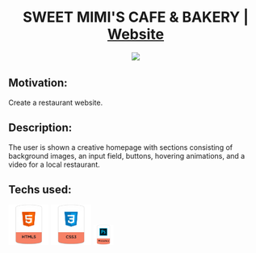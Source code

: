 <h1 align="center">SWEET MIMI'S CAFE & BAKERY  | <a href="https://sweetmimis.netlify.app/">Website</a></h1>
<div align="center">
	  <img src="https://github.com/GregTorrillo/Sweet-Mimis-Cafe-Bakery/blob/main/images/SM-home-page.jpg" width="25%" />
</div>

## Motivation: 
Create a restaurant website. 
	
## Description:
The user is shown a creative homepage with sections consisting of background images, an input field, buttons, hovering animations, and a video for a local restaurant.
	
	

## Techs used:
<p align="left"><img src="https://github.com/GregTorrillo/GregTorrillo/blob/main/assets/github-html5.png" alt="html5" width="80" height="80"/> <img src="https://github.com/GregTorrillo/GregTorrillo/blob/main/assets/github-CSS3.png" alt="css3" width="80" height="80"/> <img src="https://github.com/GregTorrillo/GregTorrillo/blob/main/assets/github-PS.png" alt="photoshop" width="40" height="40"/> </p>


